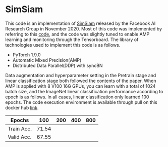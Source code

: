 # SimSiam

This code is an implementation of [SimSiam]() released by the Facebook AI Research Group in November 2020. Most of this code was implemented by referring to this [code](https://arxiv.org/abs/2011.10566), and the code was slightly tuned to enable AMP learning and monitoring through the Tensorboard. The library of technologies used to implement this code is as follows.

 - PyTorch 1.9.0
 - Automatic Mixed Precision(AMP)
 - Distributed Data Parallel(DDP) with syncBN



Data augmentation and hyperparameter setting in the Pretrain stage and linear classification stage both followed the contents of the paper. When AMP is applied with 8 V100 16G GPUs, you can learn with a total of 1024 batch size, and the ImageNet linear classification performance according to epoch is as follows. In all cases, linear classification only learned 100 epochs. The code execution environment is available through pull on this docker hub [link](https://hub.docker.com/repository/docker/jskpop/torch_ddp).

| Epochs | 100 | 200 | 400 | 800 |
|--|--|--|--|--|
| Train Acc. | 71.54 |  |  |  |
| Valid Acc. | 67.55 |  |  |  |
